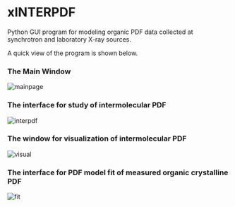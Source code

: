 # xINTERPDF
Python GUI program for modeling organic PDF data collected at synchrotron and laboratory X-ray sources.

A quick view of the program is shown below.
### The Main Window

![mainpage](https://user-images.githubusercontent.com/8492535/35756648-b07e8488-0831-11e8-932d-e2843a2888bf.png)

### The interface for study of intermolecular PDF

![interpdf](https://user-images.githubusercontent.com/8492535/35756647-b06a457c-0831-11e8-82b4-7d6ef6c39178.png)

### The window for visualization of intermolecular PDF 

![visual](https://user-images.githubusercontent.com/8492535/35756649-b0909b3c-0831-11e8-8d73-3369eef25364.png)

### The interface for PDF model fit of measured organic crystalline PDF

![fit](https://user-images.githubusercontent.com/8492535/35756646-b05562c4-0831-11e8-8fa1-1deaabda86c9.png)









